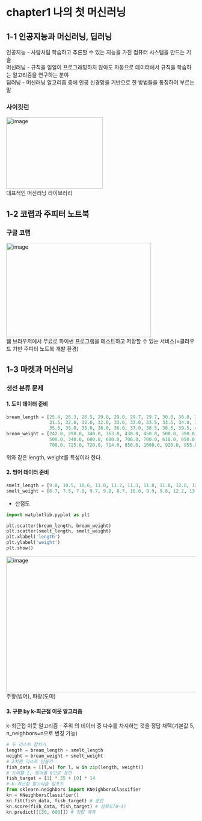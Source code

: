 # chapter1 나의 첫 머신러닝
## 1-1 인공지능과 머신러닝, 딥러닝
인공지능 - 사람처럼 학습하고 추론할 수 있는 지능을 가진 컴퓨터 시스템을 만드는 기술<br>
머신러닝 - 규칙을 일일이 프로그래밍하지 않아도 자동으로 데이터에서 규칙을 학습하는 알고리즘을 연구하는 분야<br>
딥러닝 - 머신러닝 알고리즘 중에 인공 신경망을 기반으로 한 방법들을 통칭하여 부르는 말<br>
### 사이킷런
<img width="257" height="190" alt="image" src="https://github.com/user-attachments/assets/12c6ebba-4baa-4009-932a-97453d4d03f9" /><br>
대표적인 머신러닝 라이브러리<br>

## 1-2 코랩과 주피터 노트북
### 구글 코랩<br>
<img width="385" height="250" alt="image" src="https://github.com/user-attachments/assets/84dae46d-664b-4ab8-9c07-af386a216eaa" /><br>
웹 브라우저에서 무료로 파이썬 프로그램을 테스트하고 저장할 수 있는 서비스(=클라우드 기반 주피터 노트북 개발 환경)
## 1-3 마켓과 머신러닝
### 생선 분류 문제
#### 1. 도미 데이터 준비
```python
bream_length = [25.4, 26.3, 26.5, 29.0, 29.0, 29.7, 29.7, 30.0, 30.0, 30.7, 31.0, 31.0,
                31.5, 32.0, 32.0, 32.0, 33.0, 33.0, 33.5, 33.5, 34.0, 34.0, 34.5, 35.0,
                35.0, 35.0, 35.0, 36.0, 36.0, 37.0, 38.5, 38.5, 39.5, 41.0, 41.0]
bream_weight = [242.0, 290.0, 340.0, 363.0, 430.0, 450.0, 500.0, 390.0, 450.0, 500.0, 475.0, 500.0,
                500.0, 340.0, 600.0, 600.0, 700.0, 700.0, 610.0, 650.0, 575.0, 685.0, 620.0, 680.0,
                700.0, 725.0, 720.0, 714.0, 850.0, 1000.0, 920.0, 955.0, 925.0, 975.0, 950.0]
```
위와 같은 length, weight를 특성이라 한다.<br>
#### 2. 빙어 데이터 준비
```python
smelt_length = [9.8, 10.5, 10.6, 11.0, 11.2, 11.3, 11.8, 11.8, 12.0, 12.2, 12.4, 13.0, 14.3, 15.0]
smelt_weight = [6.7, 7.5, 7.0, 9.7, 9.8, 8.7, 10.0, 9.9, 9.8, 12.2, 13.4, 12.2, 19.7, 19.9]
```
- 산점도
```python
import matplotlib.pyplot as plt

plt.scatter(bream_length, bream_weight)
plt.scatter(smelt_length, smelt_weight)
plt.xlabel('length')
plt.ylabel('weight')
plt.show()
```
<img width="557" height="360" alt="image" src="https://github.com/user-attachments/assets/e1a9a7b7-c45d-4515-b725-26d5610aee4f" />
주황(빙어), 파랑(도미)<br>

#### 3. 구분 by k-최근접 이웃 알고리즘

k-최근접 이웃 알고리즘 - 주위 의 데이터 중 다수를 차지하는 것을 정답 채택(기본값 5, n_neighbors=n으로 변경 가능)

```python
# 두 리스트 합치기
length = bream_length + smelt_length
weight = bream_weight + smelt_weight
# 2차원 리스트 만들기
fish_data = [[l,w] for l, w in zip(length, weight)]
# 도미를 1, 빙어를 0으로 표현
fish_target = [1] * 35 + [0] * 14
# k-최근접 알고리즘 임포트
from sklearn.neighbors import KNeighborsClassifier
kn = KNeighborsClassifier()
kn.fit(fish_data, fish_target) # 훈련
kn.score(fish_data, fish_target) # 정확도(0~1)
kn.predict([[30, 600]]) # 정답 예측
```


